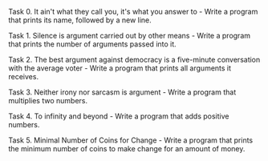 Task 0. It ain't what they call you, it's what you answer to - Write a program that prints its name, followed by a new line.



Task 1. Silence is argument carried out by other means - Write a program that prints the number of arguments passed into it.



Task 2. The best argument against democracy is a five-minute conversation with the average voter - Write a program that prints all arguments it receives.



Task 3. Neither irony nor sarcasm is argument - Write a program that multiplies two numbers.



Task 4. To infinity and beyond - Write a program that adds positive numbers.



Task 5. Minimal Number of Coins for Change - Write a program that prints the minimum number of coins to make change for an amount of money.



